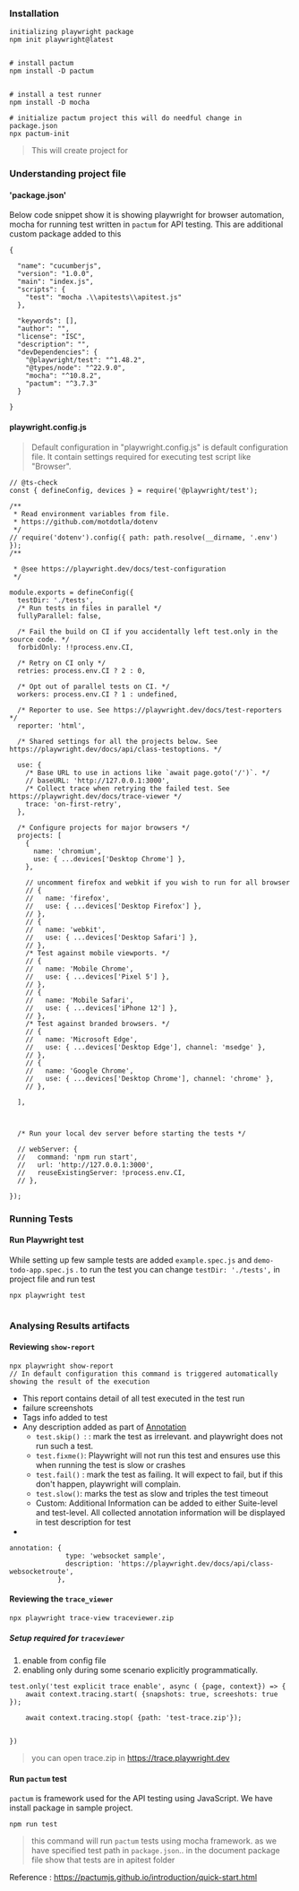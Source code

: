   
### Installation
```
initializing playwright package
npm init playwright@latest


# install pactum
npm install -D pactum
 

# install a test runner
npm install -D mocha

# initialize pactum project this will do needful change in package.json
npx pactum-init

```
>This will  create project for 

### Understanding project file
#### 'package.json' 
Below code snippet show it is showing playwright for browser automation, mocha for running test written in `pactum` for API testing. This are additional custom package added to this
```
{

  "name": "cucumberjs",
  "version": "1.0.0",
  "main": "index.js",
  "scripts": {
    "test": "mocha .\\apitests\\apitest.js"
  },

  "keywords": [],
  "author": "",
  "license": "ISC",
  "description": "",
  "devDependencies": {
    "@playwright/test": "^1.48.2",
    "@types/node": "^22.9.0",
    "mocha": "^10.8.2",
    "pactum": "^3.7.3"
  }

}
```


#### playwright.config.js

> Default configuration in "playwright.config.js"  is default configuration file. It contain settings required for executing test script like "Browser". 

```
// @ts-check
const { defineConfig, devices } = require('@playwright/test');

/**
 * Read environment variables from file.
 * https://github.com/motdotla/dotenv
 */
// require('dotenv').config({ path: path.resolve(__dirname, '.env') });
/**

 * @see https://playwright.dev/docs/test-configuration
 */
 
module.exports = defineConfig({
  testDir: './tests',
  /* Run tests in files in parallel */
  fullyParallel: false,
  
  /* Fail the build on CI if you accidentally left test.only in the source code. */
  forbidOnly: !!process.env.CI,

  /* Retry on CI only */
  retries: process.env.CI ? 2 : 0,
  
  /* Opt out of parallel tests on CI. */
  workers: process.env.CI ? 1 : undefined,

  /* Reporter to use. See https://playwright.dev/docs/test-reporters */
  reporter: 'html',

  /* Shared settings for all the projects below. See      https://playwright.dev/docs/api/class-testoptions. */
	
  use: {
    /* Base URL to use in actions like `await page.goto('/')`. */
    // baseURL: 'http://127.0.0.1:3000',
    /* Collect trace when retrying the failed test. See https://playwright.dev/docs/trace-viewer */
    trace: 'on-first-retry',
  }, 

  /* Configure projects for major browsers */
  projects: [
    {
      name: 'chromium',
      use: { ...devices['Desktop Chrome'] },
    },

    // uncomment firefox and webkit if you wish to run for all browser
    // {
    //   name: 'firefox',
    //   use: { ...devices['Desktop Firefox'] },
    // },
    // {
    //   name: 'webkit',
    //   use: { ...devices['Desktop Safari'] },
    // },
	/* Test against mobile viewports. */
    // {
    //   name: 'Mobile Chrome',
    //   use: { ...devices['Pixel 5'] },
    // },
    // {
    //   name: 'Mobile Safari',
    //   use: { ...devices['iPhone 12'] },
    // },
    /* Test against branded browsers. */
    // {
    //   name: 'Microsoft Edge',
    //   use: { ...devices['Desktop Edge'], channel: 'msedge' },
    // },
    // {
    //   name: 'Google Chrome',
    //   use: { ...devices['Desktop Chrome'], channel: 'chrome' },
    // },

  ],

  

  /* Run your local dev server before starting the tests */

  // webServer: {
  //   command: 'npm run start',
  //   url: 'http://127.0.0.1:3000',
  //   reuseExistingServer: !process.env.CI,
  // },

});
```



### Running Tests
#### Run Playwright test 
While setting up few sample tests are added `example.spec.js` and `demo-todo-app.spec.js` . to run the test you can change `testDir: './tests',` in project file and  run test
```
npx playwright test


```


### Analysing Results artifacts
#### Reviewing `show-report`

```
npx playwright show-report  
// In default configuration this command is triggered automatically showing the result of the execution
```

- This report contains detail of all test executed in the test run
- failure screenshots
- Tags info added to test
- Any description added as part of  [Annotation](https://playwright.dev/docs/test-annotations) 
	- `test.skip() `: : mark the test as irrelevant. and playwright does not run such a test. 
	- `test.fixme()`: Playwright will not run this test and ensures use this when running the test is slow or crashes
	- `test.fail()` : mark the test as failing. It will expect to fail, but if this don't happen, playwright will complain.
	- `test.slow()`: marks the test as slow and triples the test timeout
	- Custom: Additional Information can be added to either  Suite-level  and test-level. All collected annotation information will be displayed in test description for test
-
 
```  
annotation: {
		      type: 'websocket sample',
		      description: 'https://playwright.dev/docs/api/class-websocketroute',
		    },
```
 

#### Reviewing the `trace_viewer`

```
npx playwright trace-view traceviewer.zip

```

##### Setup required for `traceviewer`

1. enable from config file
2. enabling only during some scenario explicitly programmatically. 
```
test.only('test explicit trace enable', async ( {page, context}) => {
    await context.tracing.start( {snapshots: true, screeshots: true });

    await context.tracing.stop( {path: 'test-trace.zip'});


})
```




> you can open trace.zip in https://trace.playwright.dev




#### Run `pactum` test 
`pactum` is framework used for the API testing using JavaScript. We have install package in sample project.  
```
npm run test
```

> this command will run `pactum` tests using mocha framework. as we have specified test path in `package.json`.. in the document package file show that tests are in apitest folder

Reference : https://pactumjs.github.io/introduction/quick-start.html  